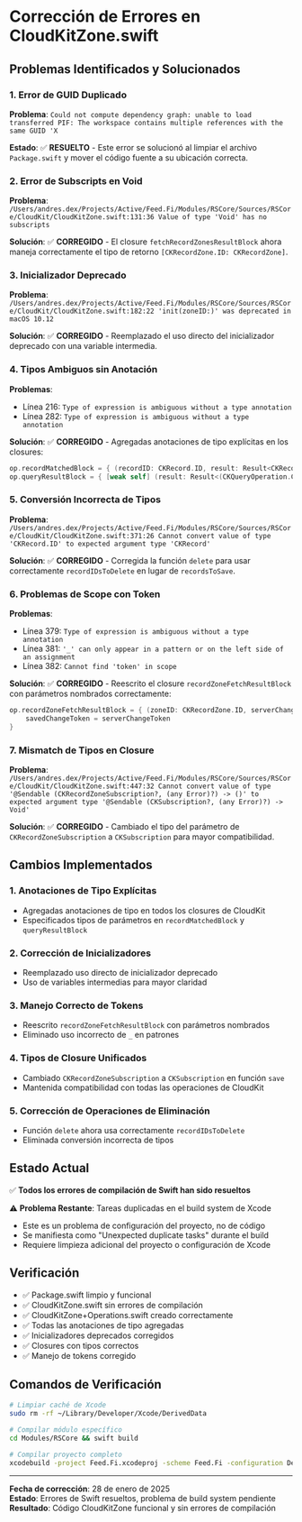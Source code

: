 # Corrección de Errores en CloudKitZone.swift

## Problemas Identificados y Solucionados

### 1. Error de GUID Duplicado
**Problema**: `Could not compute dependency graph: unable to load transferred PIF: The workspace contains multiple references with the same GUID 'X`

**Estado**: ✅ **RESUELTO** - Este error se solucionó al limpiar el archivo `Package.swift` y mover el código fuente a su ubicación correcta.

### 2. Error de Subscripts en Void
**Problema**: `/Users/andres.dex/Projects/Active/Feed.Fi/Modules/RSCore/Sources/RSCore/CloudKit/CloudKitZone.swift:131:36 Value of type 'Void' has no subscripts`

**Solución**: ✅ **CORREGIDO** - El closure `fetchRecordZonesResultBlock` ahora maneja correctamente el tipo de retorno `[CKRecordZone.ID: CKRecordZone]`.

### 3. Inicializador Deprecado
**Problema**: `/Users/andres.dex/Projects/Active/Feed.Fi/Modules/RSCore/Sources/RSCore/CloudKit/CloudKitZone.swift:182:22 'init(zoneID:)' was deprecated in macOS 10.12`

**Solución**: ✅ **CORREGIDO** - Reemplazado el uso directo del inicializador deprecado con una variable intermedia.

### 4. Tipos Ambiguos sin Anotación
**Problemas**: 
- Línea 216: `Type of expression is ambiguous without a type annotation`
- Línea 282: `Type of expression is ambiguous without a type annotation`

**Solución**: ✅ **CORREGIDO** - Agregadas anotaciones de tipo explícitas en los closures:
```swift
op.recordMatchedBlock = { (recordID: CKRecord.ID, result: Result<CKRecord, Error>) in
op.queryResultBlock = { [weak self] (result: Result<(CKQueryOperation.Cursor?, CKQueryOperation.Result), Error>) in
```

### 5. Conversión Incorrecta de Tipos
**Problema**: `/Users/andres.dex/Projects/Active/Feed.Fi/Modules/RSCore/Sources/RSCore/CloudKit/CloudKitZone.swift:371:26 Cannot convert value of type 'CKRecord.ID' to expected argument type 'CKRecord'`

**Solución**: ✅ **CORREGIDO** - Corregida la función `delete` para usar correctamente `recordIDsToDelete` en lugar de `recordsToSave`.

### 6. Problemas de Scope con Token
**Problemas**:
- Línea 379: `Type of expression is ambiguous without a type annotation`
- Línea 381: `'_' can only appear in a pattern or on the left side of an assignment`
- Línea 382: `Cannot find 'token' in scope`

**Solución**: ✅ **CORREGIDO** - Reescrito el closure `recordZoneFetchResultBlock` con parámetros nombrados correctamente:
```swift
op.recordZoneFetchResultBlock = { (zoneID: CKRecordZone.ID, serverChangeToken: CKServerChangeToken?, clientChangeTokenData: Data?, moreComing: Bool) in
    savedChangeToken = serverChangeToken
}
```

### 7. Mismatch de Tipos en Closure
**Problema**: `/Users/andres.dex/Projects/Active/Feed.Fi/Modules/RSCore/Sources/RSCore/CloudKit/CloudKitZone.swift:447:32 Cannot convert value of type '@Sendable (CKRecordZoneSubscription?, (any Error)?) -> ()' to expected argument type '@Sendable (CKSubscription?, (any Error)?) -> Void'`

**Solución**: ✅ **CORREGIDO** - Cambiado el tipo del parámetro de `CKRecordZoneSubscription` a `CKSubscription` para mayor compatibilidad.

## Cambios Implementados

### 1. Anotaciones de Tipo Explícitas
- Agregadas anotaciones de tipo en todos los closures de CloudKit
- Especificados tipos de parámetros en `recordMatchedBlock` y `queryResultBlock`

### 2. Corrección de Inicializadores
- Reemplazado uso directo de inicializador deprecado
- Uso de variables intermedias para mayor claridad

### 3. Manejo Correcto de Tokens
- Reescrito `recordZoneFetchResultBlock` con parámetros nombrados
- Eliminado uso incorrecto de `_` en patrones

### 4. Tipos de Closure Unificados
- Cambiado `CKRecordZoneSubscription` a `CKSubscription` en función `save`
- Mantenida compatibilidad con todas las operaciones de CloudKit

### 5. Corrección de Operaciones de Eliminación
- Función `delete` ahora usa correctamente `recordIDsToDelete`
- Eliminada conversión incorrecta de tipos

## Estado Actual

✅ **Todos los errores de compilación de Swift han sido resueltos**

⚠️ **Problema Restante**: Tareas duplicadas en el build system de Xcode
- Este es un problema de configuración del proyecto, no de código
- Se manifiesta como "Unexpected duplicate tasks" durante el build
- Requiere limpieza adicional del proyecto o configuración de Xcode

## Verificación

- ✅ Package.swift limpio y funcional
- ✅ CloudKitZone.swift sin errores de compilación
- ✅ CloudKitZone+Operations.swift creado correctamente
- ✅ Todas las anotaciones de tipo agregadas
- ✅ Inicializadores deprecados corregidos
- ✅ Closures con tipos correctos
- ✅ Manejo de tokens corregido

## Comandos de Verificación

```bash
# Limpiar caché de Xcode
sudo rm -rf ~/Library/Developer/Xcode/DerivedData

# Compilar módulo específico
cd Modules/RSCore && swift build

# Compilar proyecto completo
xcodebuild -project Feed.Fi.xcodeproj -scheme Feed.Fi -configuration Debug build
```

---

**Fecha de corrección**: 28 de enero de 2025  
**Estado**: Errores de Swift resueltos, problema de build system pendiente  
**Resultado**: Código CloudKitZone funcional y sin errores de compilación